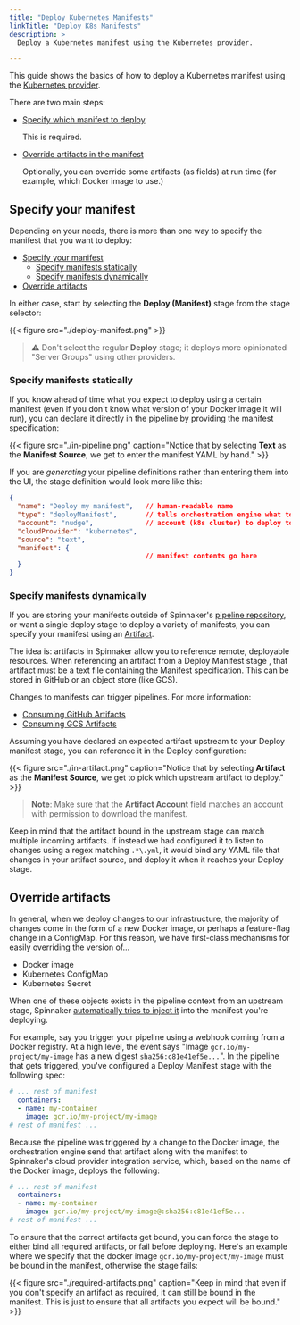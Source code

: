 ```yaml
---
title: "Deploy Kubernetes Manifests"
linkTitle: "Deploy K8s Manifests"
description: >
  Deploy a Kubernetes manifest using the Kubernetes provider.

---
```


This guide shows the basics of how to deploy a Kubernetes manifest using the
[Kubernetes provider](/docs/setup/install/providers/kubernetes-v2).

There are two main steps:

* [Specify which manifest to deploy](#specify-your-manifest)

  This is required.

* [Override artifacts in the manifest](#override-artifacts)

  Optionally, you can override some artifacts (as fields) at run time (for
    example, which Docker image to use.)

## Specify your manifest

Depending on your needs, there is more than one way to specify the manifest
that you want to deploy:

- [Specify your manifest](#specify-your-manifest)
  - [Specify manifests statically](#specify-manifests-statically)
  - [Specify manifests dynamically](#specify-manifests-dynamically)
- [Override artifacts](#override-artifacts)

In either case, start by selecting the __Deploy (Manifest)__ stage
from the stage selector:

{{< figure src="./deploy-manifest.png" >}}

> :warning: Don't select the regular __Deploy__ stage; it deploys more
> opinionated "Server Groups" using other providers.

### Specify manifests statically

If you know ahead of time what you expect to deploy using a certain manifest
(even if you don't know what version of your Docker image it will run), you can
declare it directly in the pipeline by providing the manifest specification:

{{< figure src="./in-pipeline.png" caption="Notice that by selecting __Text__ as the __Manifest Source__, we get to enter the manifest YAML by hand." >}}

If you are _generating_ your pipeline definitions rather than entering
them into the UI, the stage definition would look more like this:

```json
{
  "name": "Deploy my manifest",   // human-readable name
  "type": "deployManifest",       // tells orchestration engine what to run
  "account": "nudge",             // account (k8s cluster) to deploy to
  "cloudProvider": "kubernetes",
  "source": "text",
  "manifest": {
                                  // manifest contents go here
  }
}
```

### Specify manifests dynamically

If you are storing your manifests outside of Spinnaker's
[pipeline repository](/docs/setup/install/storage/),
or want a single deploy stage to deploy a variety of manifests, you
can specify your manifest using an [Artifact](/docs/reference/artifacts).

The idea is: artifacts in Spinnaker allow you to reference remote, deployable
resources. When referencing an artifact from a Deploy Manifest stage , that
artifact must be a text file containing the Manifest specification.
This can be stored in GitHub or an object store (like GCS).

Changes to manifests can trigger pipelines. For more information:

* [Consuming GitHub Artifacts](/docs/guides/user/pipeline/triggers/github)
* [Consuming GCS Artifacts](/docs/guides/user/pipeline/triggers/gcs)

Assuming you have declared an expected artifact upstream to your Deploy
manifest stage, you can reference it in the Deploy configuration:

{{< figure src="./in-artifact.png" caption="Notice that by selecting __Artifact__ as the __Manifest Source__, we get to pick which upstream artifact to deploy." >}}

> __Note__: Make sure that the __Artifact Account__ field matches an account
> with permission to download the manifest.

Keep in mind that the artifact bound in the upstream stage can match multiple
incoming artifacts. If instead we had configured it to listen to changes using
a regex matching `.*\.yml`, it would bind any YAML file that changes in your
artifact source, and deploy it when it reaches your Deploy stage.

## Override artifacts

In general, when we deploy changes to our infrastructure, the majority of
changes come in the form of a new Docker image, or perhaps a feature-flag
change in a ConfigMap. For this reason, we have first-class mechanisms for
easily overriding the version of...

* Docker image
* Kubernetes ConfigMap
* Kubernetes Secret

When one of these objects exists in the pipeline context from an upstream stage,
Spinnaker [automatically tries to inject it](/docs/reference/artifacts/in-kubernetes-v2/#binding-artifacts-in-manifests)
into the manifest you're deploying.

For example, say you trigger your pipeline using a webhook coming
from a Docker registry. At a high level, the event says "Image
`gcr.io/my-project/my-image` has a new digest `sha256:c81e41ef5e...`". In the
pipeline that gets triggered, you've configured a Deploy Manifest stage with
the following spec:

```yaml
# ... rest of manifest
  containers:
  - name: my-container
    image: gcr.io/my-project/my-image
# rest of manifest ...
```

Because the pipeline was triggered by a change to the Docker image, the
orchestration engine send that artifact along with the manifest to
Spinnaker's cloud provider integration service, which, based on the name of the
Docker image, deploys the following:

```yaml
# ... rest of manifest
  containers:
  - name: my-container
    image: gcr.io/my-project/my-image@:sha256:c81e41ef5e...
# rest of manifest ...
```

To ensure that the correct artifacts get bound, you can force the
stage to either bind all required artifacts, or fail before deploying. Here's an
example where we specify that the docker image
`gcr.io/my-project/my-image` must be bound in the manifest, otherwise the stage
fails:

{{< figure src="./required-artifacts.png" caption="Keep in mind that even if you don't specify an artifact as required, it can still be bound in the manifest. This is just to ensure that all artifacts you expect will be bound." >}}
